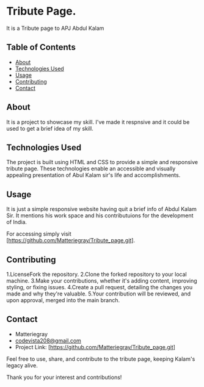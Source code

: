 # Tribute Page.

It is a Tribute page to APJ Abdul Kalam

## Table of Contents

- [About](#about)
- [Technologies Used](#technologies-used)
- [Usage](#usage)
- [Contributing](#contributing)
- [Contact](#contact)

## About

It is a project to showcase my skill. I've made it respnsive and it could be used to get a brief idea of my skill.

## Technologies Used
The project is built using HTML and CSS to provide a simple and responsive tribute page. These technologies enable an accessible and visually appealing presentation of Abul Kalam sir's life and accomplishments.

## Usage

It is just a simple responsive website having quit a brief info of Abdul Kalam Sir. It mentions his work space and his contributuions for the development of India.

For accessing  simply visit [https://github.com/Matteriegray/Tribute_page.git].

## Contributing

1.LicenseFork the repository.
2.Clone the forked repository to your local machine.
3.Make your contributions, whether it's adding content, improving styling, or fixing issues.
4.Create a pull request, detailing the changes you made and why they're valuable.
5.Your contribution will be reviewed, and upon approval, merged into the main branch.



## Contact

- Matteriegray
- codevista208@gmail.com
- Project Link: [https://github.com/Matteriegray/Tribute_page.git]

Feel free to use, share, and contribute to the tribute page, keeping Kalam's legacy alive.

Thank you for your interest and contributions!
